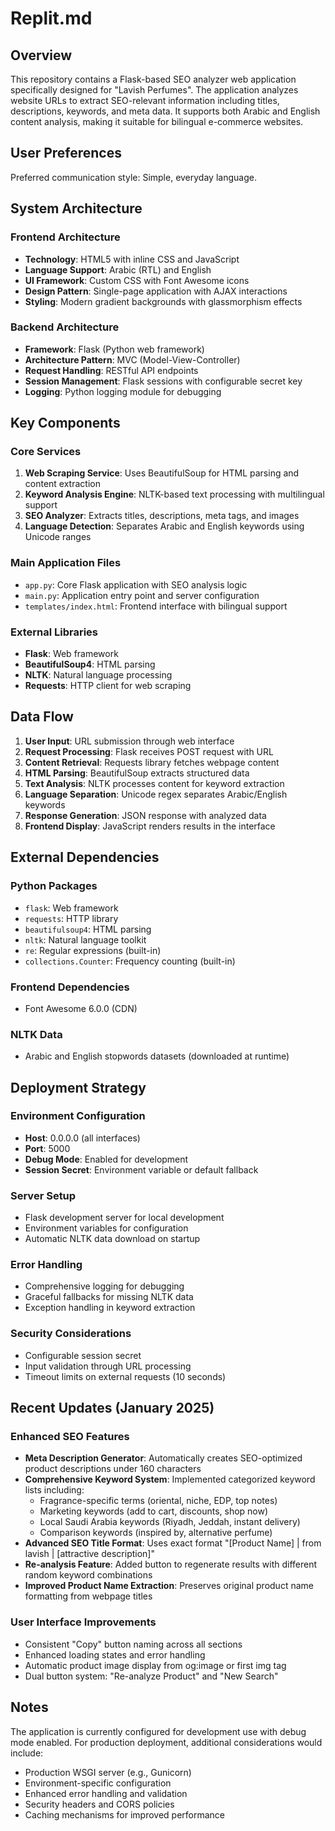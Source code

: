 # Replit.md

## Overview

This repository contains a Flask-based SEO analyzer web application specifically designed for "Lavish Perfumes". The application analyzes website URLs to extract SEO-relevant information including titles, descriptions, keywords, and meta data. It supports both Arabic and English content analysis, making it suitable for bilingual e-commerce websites.

## User Preferences

Preferred communication style: Simple, everyday language.

## System Architecture

### Frontend Architecture
- **Technology**: HTML5 with inline CSS and JavaScript
- **Language Support**: Arabic (RTL) and English
- **UI Framework**: Custom CSS with Font Awesome icons
- **Design Pattern**: Single-page application with AJAX interactions
- **Styling**: Modern gradient backgrounds with glassmorphism effects

### Backend Architecture
- **Framework**: Flask (Python web framework)
- **Architecture Pattern**: MVC (Model-View-Controller)
- **Request Handling**: RESTful API endpoints
- **Session Management**: Flask sessions with configurable secret key
- **Logging**: Python logging module for debugging

## Key Components

### Core Services
1. **Web Scraping Service**: Uses BeautifulSoup for HTML parsing and content extraction
2. **Keyword Analysis Engine**: NLTK-based text processing with multilingual support
3. **SEO Analyzer**: Extracts titles, descriptions, meta tags, and images
4. **Language Detection**: Separates Arabic and English keywords using Unicode ranges

### Main Application Files
- `app.py`: Core Flask application with SEO analysis logic
- `main.py`: Application entry point and server configuration
- `templates/index.html`: Frontend interface with bilingual support

### External Libraries
- **Flask**: Web framework
- **BeautifulSoup4**: HTML parsing
- **NLTK**: Natural language processing
- **Requests**: HTTP client for web scraping

## Data Flow

1. **User Input**: URL submission through web interface
2. **Request Processing**: Flask receives POST request with URL
3. **Content Retrieval**: Requests library fetches webpage content
4. **HTML Parsing**: BeautifulSoup extracts structured data
5. **Text Analysis**: NLTK processes content for keyword extraction
6. **Language Separation**: Unicode regex separates Arabic/English keywords
7. **Response Generation**: JSON response with analyzed data
8. **Frontend Display**: JavaScript renders results in the interface

## External Dependencies

### Python Packages
- `flask`: Web framework
- `requests`: HTTP library
- `beautifulsoup4`: HTML parsing
- `nltk`: Natural language toolkit
- `re`: Regular expressions (built-in)
- `collections.Counter`: Frequency counting (built-in)

### Frontend Dependencies
- Font Awesome 6.0.0 (CDN)

### NLTK Data
- Arabic and English stopwords datasets (downloaded at runtime)

## Deployment Strategy

### Environment Configuration
- **Host**: 0.0.0.0 (all interfaces)
- **Port**: 5000
- **Debug Mode**: Enabled for development
- **Session Secret**: Environment variable or default fallback

### Server Setup
- Flask development server for local development
- Environment variables for configuration
- Automatic NLTK data download on startup

### Error Handling
- Comprehensive logging for debugging
- Graceful fallbacks for missing NLTK data
- Exception handling in keyword extraction

### Security Considerations
- Configurable session secret
- Input validation through URL processing
- Timeout limits on external requests (10 seconds)

## Recent Updates (January 2025)

### Enhanced SEO Features
- **Meta Description Generator**: Automatically creates SEO-optimized product descriptions under 160 characters
- **Comprehensive Keyword System**: Implemented categorized keyword lists including:
  - Fragrance-specific terms (oriental, niche, EDP, top notes)
  - Marketing keywords (add to cart, discounts, shop now)
  - Local Saudi Arabia keywords (Riyadh, Jeddah, instant delivery)
  - Comparison keywords (inspired by, alternative perfume)
- **Advanced SEO Title Format**: Uses exact format "[Product Name] | from lavish | [attractive description]"
- **Re-analysis Feature**: Added button to regenerate results with different random keyword combinations
- **Improved Product Name Extraction**: Preserves original product name formatting from webpage titles

### User Interface Improvements
- Consistent "Copy" button naming across all sections
- Enhanced loading states and error handling
- Automatic product image display from og:image or first img tag
- Dual button system: "Re-analyze Product" and "New Search"

## Notes

The application is currently configured for development use with debug mode enabled. For production deployment, additional considerations would include:
- Production WSGI server (e.g., Gunicorn)
- Environment-specific configuration
- Enhanced error handling and validation
- Security headers and CORS policies
- Caching mechanisms for improved performance